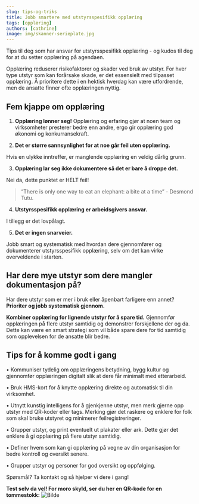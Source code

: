 ```yaml
---
slug: tips-og-triks
title: Jobb smartere med utstyrsspesifikk opplæring
tags: [opplæring]
authors: [cathrine]
image: img/skanner-serieplate.jpg
---
```

Tips til deg som har ansvar for utstyrsspesifikk opplæring - og kudos til deg for at du setter opplæring på agendaen.
<!-- truncate -->

Opplæring reduserer risikofaktorer og skader ved bruk av utstyr. For hver type utstyr som kan forårsake skade, er det essensielt med tilpasset opplæring. Å prioritere dette i en hektisk hverdag kan være utfordrende, men de ansatte finner ofte opplæringen nyttig.

## Fem kjappe om opplæring

1. **Opplæring lønner seg!**
Opplæring og erfaring gjør at noen team og virksomheter presterer bedre enn andre, ergo gir opplæring god økonomi og konkurransekraft.

2. **Det er større sannsynlighet for at noe går feil uten opplæring.**

Hvis en ulykke inntreffer, er manglende opplæring en veldig dårlig grunn.

3. **Opplæring lar seg ikke dokumentere så det er bare å droppe det.**

Nei da, dette punktet er HELT feil!

>“There is only one way to eat an elephant: a bite at a time” - Desmond Tutu.

4. **Utstyrsspesifikk opplæring er arbeidsgivers ansvar.**

I tillegg er det lovpålagt.

5. **Det er ingen snarveier.**

Jobb smart og systematisk med hvordan dere gjennomfører og dokumenterer utstyrsspesifikk opplæring, selv om det kan virke overveldende i starten.

## Har dere mye utstyr som dere mangler dokumentasjon på?

Har dere utstyr som er mer i bruk eller åpenbart farligere enn annet? **Prioriter og jobb systematisk gjennom.**

**Kombiner opplæring for lignende utstyr for å spare tid.** Gjennomfør opplæringen på flere utstyr samtidig og demonstrer forskjellene der og da. Dette kan være en smart strategi som vil både spare dere for tid samtidig som opplevelsen for de ansatte blir bedre.

## Tips for å komme godt i gang
• Kommuniser tydelig om opplæringens betydning, bygg kultur og gjennomfør opplæringen digitalt slik at dere får minimalt med etterarbeid.

• Bruk HMS-kort for å knytte opplæring direkte og automatisk til din virksomhet.

• Utnytt kunstig intelligens for å gjenkjenne utstyr, men merk gjerne opp utstyr med QR-koder eller tags. Merking gjør det raskere og enklere for folk som skal bruke utstyret og minimerer feilregistreringer.

• Grupper utstyr, og print eventuelt ut plakater eller ark. Dette gjør det enklere å gi opplæring på flere utstyr samtidig.

• Definer hvem som kan gi opplæring på vegne av din organisasjon for bedre kontroll og oversikt senere.

• Grupper utstyr og personer for god oversikt og oppfølging.

Spørsmål? Ta kontakt og så hjelper vi dere i gang!

**Test selv da vel! For moro skyld, ser du her en QR-kode for en tommestokk:**
![Bilde](tommestokk.jpg)

<div class="elfsight-app-6030280a-de24-4c4c-bb05-b9a0c60cb56e" data-elfsight-app-lazy></div>